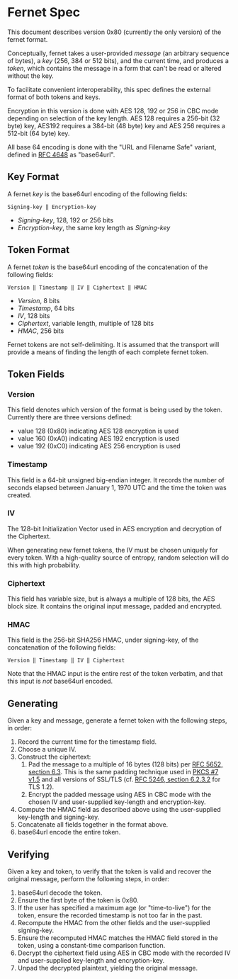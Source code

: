 # Fernet Spec

This document describes version 0x80 (currently the only
version) of the fernet format.

Conceptually, fernet takes a user-provided *message* (an arbitrary
sequence of bytes), a *key* (256, 384 or 512 bits), and the current
time, and produces a *token*, which contains the message in a form
that can't be read or altered without the key.

To facilitate convenient interoperability, this spec defines the
external format of both tokens and keys.

Encryption in this version is done with AES 128, 192 or 256 in CBC mode
depending on selection of the key length. AES 128 requires a 256-bit (32 byte)
key, AES192 requires a 384-bit (48 byte) key and AES 256 requires a
512-bit (64 byte) key.

All base 64 encoding is done with the "URL and Filename Safe"
variant, defined in [RFC 4648](http://tools.ietf.org/html/rfc4648#section-5) as "base64url".

## Key Format

A fernet *key* is the base64url encoding of the following
fields:

    Signing-key ‖ Encryption-key

- *Signing-key*, 128, 192 or 256 bits
- *Encryption-key*, the same key length as *Signing-key*

## Token Format

A fernet *token* is the base64url encoding of the
concatenation of the following fields:

    Version ‖ Timestamp ‖ IV ‖ Ciphertext ‖ HMAC

- *Version*, 8 bits
- *Timestamp*, 64 bits
- *IV*, 128 bits
- *Ciphertext*, variable length, multiple of 128 bits
- *HMAC*, 256 bits

Fernet tokens are not self-delimiting. It is assumed that the
transport will provide a means of finding the length of each
complete fernet token.

## Token Fields

### Version

This field denotes which version of the format is being used by
the token. Currently there are three versions defined:

- value 128 (0x80) indicating AES 128 encryption is used
- value 160 (0xA0) indicating AES 192 encryption is used
- value 192 (0xC0) indicating AES 256 encryption is used

### Timestamp

This field is a 64-bit unsigned big-endian integer. It records the
number of seconds elapsed between January 1, 1970 UTC and the time
the token was created.

### IV

The 128-bit Initialization Vector used in AES encryption and
decryption of the Ciphertext.

When generating new fernet tokens, the IV must be chosen uniquely
for every token. With a high-quality source of entropy, random
selection will do this with high probability.

### Ciphertext

This field has variable size, but is always a multiple of 128
bits, the AES block size. It contains the original input message,
padded and encrypted.

### HMAC

This field is the 256-bit SHA256 HMAC, under signing-key, of the
concatenation of the following fields:

    Version ‖ Timestamp ‖ IV ‖ Ciphertext

Note that the HMAC input is the entire rest of the token verbatim,
and that this input is *not* base64url encoded.

## Generating

Given a key and message, generate a fernet token with the
following steps, in order:

1. Record the current time for the timestamp field.
2. Choose a unique IV.
3. Construct the ciphertext:
   1. Pad the message to a multiple of 16 bytes (128 bits) per [RFC
   5652, section 6.3](http://tools.ietf.org/html/rfc5652#section-6.3).
   This is the same padding technique used in [PKCS #7
   v1.5](http://tools.ietf.org/html/rfc2315#section-10.3) and all
   versions of SSL/TLS (cf. [RFC 5246, section
   6.2.3.2](http://tools.ietf.org/html/rfc5246#section-6.2.3.2) for
   TLS 1.2).
   2. Encrypt the padded message using AES in CBC mode with
   the chosen IV and user-supplied key-length and encryption-key.
4. Compute the HMAC field as described above using the
user-supplied key-length and signing-key.
5. Concatenate all fields together in the format above.
6. base64url encode the entire token.

## Verifying

Given a key and token, to verify that the token is valid and
recover the original message, perform the following steps, in
order:

1. base64url decode the token.
2. Ensure the first byte of the token is 0x80.
3. If the user has specified a maximum age (or "time-to-live") for
the token, ensure the recorded timestamp is not too far in the
past.
4. Recompute the HMAC from the other fields and the user-supplied
signing-key.
5. Ensure the recomputed HMAC matches the HMAC field stored in the
token, using a constant-time comparison function.
6. Decrypt the ciphertext field using AES in CBC mode with the
recorded IV and user-supplied key-length and encryption-key.
7. Unpad the decrypted plaintext, yielding the original message.
